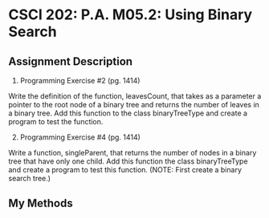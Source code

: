 # CSCI 202: P.A. M05.2: Using Binary Search

## Assignment Description
1) Programming Exercise #2 (pg. 1414)

Write the definition of the function, leavesCount, that takes as a parameter a pointer to the root node of a binary tree and returns the number of leaves in a binary tree.  Add this function to the class binaryTreeType and create a program to test the function.

2) Programming Exercise #4 (pg. 1414)

Write a function, singleParent, that returns the number of nodes in a binary tree that have only one child.  Add this function the class binaryTreeType and create a program to test this function.  (NOTE: First create a binary search tree.)

## My Methods
